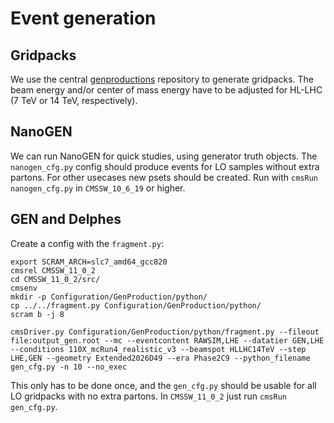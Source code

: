 # Event generation

## Gridpacks

We use the central [genproductions](https://github.com/cms-sw/genproductions/) repository to generate gridpacks.
The beam energy and/or center of mass energy have to be adjusted for HL-LHC (7 TeV or 14 TeV, respectively).

## NanoGEN

We can run NanoGEN for quick studies, using generator truth objects.
The `nanogen_cfg.py` config should produce events for LO samples without extra partons.
For other usecases new psets should be created.
Run with `cmsRun nanogen_cfg.py` in `CMSSW_10_6_19` or higher.

## GEN and Delphes

Create a config with the `fragment.py`:

```
export SCRAM_ARCH=slc7_amd64_gcc820
cmsrel CMSSW_11_0_2
cd CMSSW_11_0_2/src/
cmsenv
mkdir -p Configuration/GenProduction/python/
cp ../../fragment.py Configuration/GenProduction/python/
scram b -j 8

cmsDriver.py Configuration/GenProduction/python/fragment.py --fileout file:output_gen.root --mc --eventcontent RAWSIM,LHE --datatier GEN,LHE --conditions 110X_mcRun4_realistic_v3 --beamspot HLLHC14TeV --step LHE,GEN --geometry Extended2026D49 --era Phase2C9 --python_filename gen_cfg.py -n 10 --no_exec
```

This only has to be done once, and the `gen_cfg.py` should be usable for all LO gridpacks with no extra partons.
In `CMSSW_11_0_2` just run `cmsRun gen_cfg.py`.

